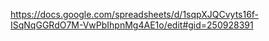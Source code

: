https://docs.google.com/spreadsheets/d/1sqpXJQCvyts16f-ISqNqGGRdO7M-VwPbIhpnMg4AE1o/edit#gid=250928391